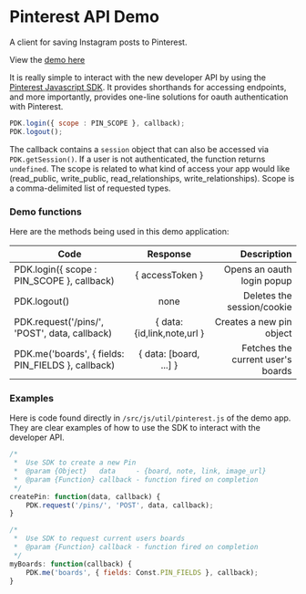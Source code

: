 
# Pinterest API Demo

A client for saving Instagram posts to Pinterest.

View the [demo here](https://pinterest.github.io/pinterest-api-demo/)

It is really simple to interact with the new developer API by using the [Pinterest Javascript SDK](https://assets.pinterest.com/sdk/sdk.js). It provides shorthands for accessing endpoints, and more importantly, provides one-line solutions for oauth authentication with Pinterest.

```javascript
PDK.login({ scope : PIN_SCOPE }, callback);
PDK.logout();
```

The callback contains a `session` object that can also be accessed via `PDK.getSession()`. If a user is not authenticated, the function returns `undefined`. The scope is related to what kind of access your app would like (read_public, write_public, read_relationships, write_relationships). Scope is a comma-delimited list of requested types.

### Demo functions
Here are the methods being used in this demo application:

| Code          | Response      | Description  |
| ------------- |:-------------:| ------------:|
| PDK.login({ scope : PIN_SCOPE }, callback)         | { accessToken }            | Opens an oauth login popup |
| PDK.logout()                                       | none                       | Deletes the session/cookie |
| PDK.request('/pins/', 'POST', data, callback)      | { data: {id,link,note,url }| Creates a new pin object   |
| PDK.me('boards', { fields: PIN_FIELDS }, callback) | { data: [board, ...] }     | Fetches the current user's boards |

### Examples
Here is code found directly in `/src/js/util/pinterest.js` of the demo app. They are clear examples of how to use the SDK to interact with the developer API.

```javascript
/*
 *  Use SDK to create a new Pin
 *  @param {Object}   data     - {board, note, link, image_url}
 *  @param {Function} callback - function fired on completion
 */
createPin: function(data, callback) {
    PDK.request('/pins/', 'POST', data, callback);
}
```

```javascript
/*
 *  Use SDK to request current users boards
 *  @param {Function} callback - function fired on completion
 */
myBoards: function(callback) {
    PDK.me('boards', { fields: Const.PIN_FIELDS }, callback);
}
```
